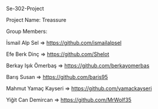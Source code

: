 Se-302-Project

Project Name: Treassure

Group Members:

İsmail Alp Sel => https://github.com/ismailalpsel

Efe Berk Dinç => https://github.com/Shelot

Berkay Işık Ömerbaş => https://github.com/berkayomerbas

Barış Susan => https://github.com/baris95

Mahmut Yamaç Kayseri => https://github.com/yamackayseri

Yiğit Can Demircan => https://github.com/MrWolf35
